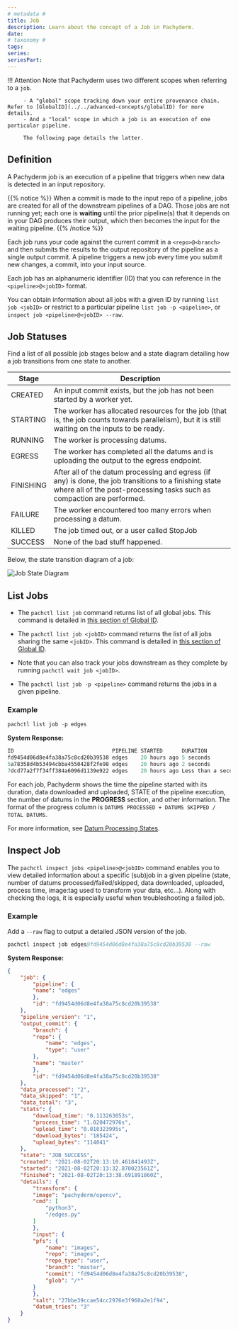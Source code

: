 ```yaml
---
# metadata # 
title: Job
description: Learn about the concept of a Job in Pachyderm. 
date: 
# taxonomy #
tags: 
series:
seriesPart:
--- 
```


!!! Attention
         Note that Pachyderm uses two different scopes when referring to a `job`. 

         - A "global" scope tracking down your entire provenance chain. Refer to [GlobalID](../../advanced-concepts/globalID) for more details.
         - And a "local" scope in which a job is an execution of one particular pipeline. 
         
         The following page details the latter. 

## Definition

A Pachyderm job is an execution of a pipeline that triggers
when new data is detected in an input repository. 

{{% notice %}}
When a commit is made to the input repo of a pipeline, jobs are created for all of the downstream pipelines of a DAG. 
Those jobs are not running yet; each one is **waiting** until the prior pipeline(s) that it depends on in your DAG produces their output, 
which then becomes the input for the waiting pipeline.
{{% /notice %}}

Each job runs your code against the current commit in a `<repo>@<branch>` and
then submits the results to the output repository of the pipeline as a single output commit. A pipeline
triggers a new job every time you submit new changes, a commit, into your
input source.

Each job has an alphanumeric identifier (ID) that you can reference in the `<pipeline>@<jobID>` format.

You can obtain information about all jobs with a given ID by running `list job <jobID>` or restrict to a particular pipeline `list job -p <pipeline>`, or `inspect job <pipeline>@<jobID> --raw`.

## Job Statuses
Find a list of all possible job stages below and a state diagram detailing how a job transitions from one state to another.

| Stage     | Description  |
| --------- | ------------ |
|CREATED| An input commit exists, but the job has not been started by a worker yet.|
|STARTING| The worker has allocated resources for the job (that is, the job counts towards parallelism), but it is still waiting on the inputs to be ready.|
|RUNNING|The worker is processing datums.|
|EGRESS|The worker has completed all the datums and is uploading the output to the egress endpoint.|
|FINISHING| After all of the datum processing and egress (if any) is done, the job transitions to a finishing state where all of the post-processing tasks such as compaction are performed.|
|FAILURE|The worker encountered too many errors when processing a datum.|
|KILLED|The job timed out, or a user called StopJob|
|SUCCESS| None of the bad stuff happened.|

Below, the state transition diagram of a job: 

![Job State Diagram](../../images/job-state-diagram.png)

## List Jobs

- The `pachctl list job` command returns list of all global jobs. This command is detailed in [this section of Global ID](../../advanced-concepts/globalID/#list-all-global-commits-and-global-jobs).

- The `pachctl list job <jobID>` command returns the list of all jobs sharing the same `<jobID>`. This command is detailed in [this section of Global ID](../../advanced-concepts/globalID/#list-all-commits-and-jobs-with-a-global-id). 

- Note that you can also track your jobs downstream as they complete by running `pachctl wait job <jobID>`. 

- The `pachctl list job -p <pipeline>` command returns the jobs in a given pipeline.

### Example 

```s
pachctl list job -p edges
```

**System Response:**

```s
ID                               PIPELINE STARTED      DURATION           RESTART PROGRESS  DL       UL       STATE
fd9454d06d8e4fa38a75c8cd20b39538 edges    20 hours ago 5 seconds          0       2 + 1 / 3 181.1KiB 111.4KiB success
5a78358d4b53494cbba4550428f2fe98 edges    20 hours ago 2 seconds          0       1 + 0 / 1 57.27KiB 22.22KiB success
7dcd77a2f7f34ff384a6096d1139e922 edges    20 hours ago Less than a second 0       0 + 0 / 0 0B       0B       success
```

For each job, Pachyderm shows the time the pipeline started with its duration, data downloaded and uploaded, STATE of the pipeline execution, the number of datums in the **PROGRESS** section,  and other information.
The format of the progress column is `DATUMS PROCESSED + DATUMS SKIPPED / TOTAL DATUMS`.


For more information, see [Datum Processing States](../../../concepts/pipeline-concepts/datum/datum-processing-states/).

## Inspect Job
The `pachctl inspect jobs <pipeline>@<jobID>` command enables you to view detailed
information about a specific (sub)job in a given pipeline (state, number of datums processed/failed/skipped, data downloaded, uploaded,
process time, image:tag used to transform your data, etc...). Along with checking the logs, it is especially useful when troubleshooting a failed job.

### Example 
Add a `--raw` flag to output a detailed JSON version of the job.

```s
pachctl inspect job edges@fd9454d06d8e4fa38a75c8cd20b39538 --raw
```

**System Response:**

```json
{
    "job": {
        "pipeline": {
        "name": "edges"
        },
        "id": "fd9454d06d8e4fa38a75c8cd20b39538"
    },
    "pipeline_version": "1",
    "output_commit": {
        "branch": {
        "repo": {
            "name": "edges",
            "type": "user"
        },
        "name": "master"
        },
        "id": "fd9454d06d8e4fa38a75c8cd20b39538"
    },
    "data_processed": "2",
    "data_skipped": "1",
    "data_total": "3",
    "stats": {
        "download_time": "0.113263653s",
        "process_time": "1.020472976s",
        "upload_time": "0.010323995s",
        "download_bytes": "185424",
        "upload_bytes": "114041"
    },
    "state": "JOB_SUCCESS",
    "created": "2021-08-02T20:13:10.461841493Z",
    "started": "2021-08-02T20:13:32.870023561Z",
    "finished": "2021-08-02T20:13:38.691891860Z",
    "details": {
        "transform": {
        "image": "pachyderm/opencv",
        "cmd": [
            "python3",
            "/edges.py"
        ]
        },
        "input": {
        "pfs": {
            "name": "images",
            "repo": "images",
            "repo_type": "user",
            "branch": "master",
            "commit": "fd9454d06d8e4fa38a75c8cd20b39538",
            "glob": "/*"
        }
        },
        "salt": "27bbe39ccae54cc2976e3f960a2e1f94",
        "datum_tries": "3"
    }
}
```



